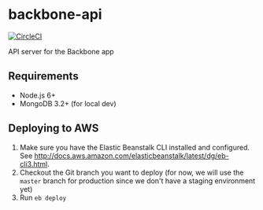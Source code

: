 # backbone-api
[![CircleCI](https://circleci.com/gh/backbonelabs/backbone-api/tree/master.svg?style=shield&circle-token=286cc1fc458fb307bd3f58ee7c3380b5dfdd2914)](https://circleci.com/gh/backbonelabs/backbone-api/tree/master)

API server for the Backbone app

## Requirements

- Node.js 6+
- MongoDB 3.2+ (for local dev)

## Deploying to AWS

1. Make sure you have the Elastic Beanstalk CLI installed and configured. See http://docs.aws.amazon.com/elasticbeanstalk/latest/dg/eb-cli3.html.
2. Checkout the Git branch you want to deploy (for now, we will use the `master` branch for production since we don't have a staging environment yet)
3. Run `eb deploy`

